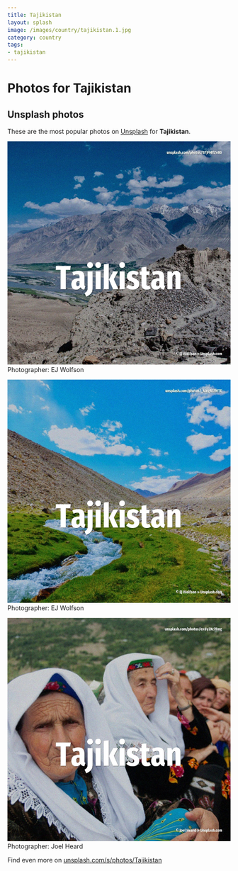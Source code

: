 ```yaml
---
title: Tajikistan
layout: splash
image: /images/country/tajikistan.1.jpg
category: country
tags:
- tajikistan
---
```

# Photos for Tajikistan
 
## Unsplash photos
These are the most popular photos on [Unsplash](https://unsplash.com) for **Tajikistan**.
 
![Tajikistan](/images/country/tajikistan.1.jpg)
Photographer:  EJ Wolfson
 
![Tajikistan](/images/country/tajikistan.2.jpg)
Photographer:  EJ Wolfson
 
![Tajikistan](/images/country/tajikistan.3.jpg)
Photographer:  Joel Heard
 
Find even more on [unsplash.com/s/photos/Tajikistan](https://unsplash.com/s/photos/Tajikistan)
 
